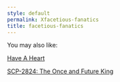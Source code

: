 ```yaml
---
style: default
permalink: Xfacetious-fanatics
title: facetious-fanatics
---
```

You may also like:

[Have A Heart](http://scp-wiki.net/have-a-heart)

[SCP-2824: The Once and Future King](http://scp-wiki.net/scp-2824)
